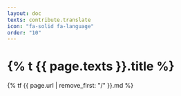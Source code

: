 ```yaml
---
layout: doc
texts: contribute.translate
icon: "fa-solid fa-language"
order: "10"
---
```


# {% t {{ page.texts }}.title %}

{% tf {{ page.url | remove_first: "/" }}.md %}
